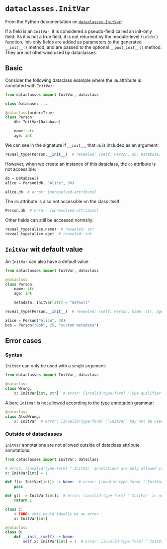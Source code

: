 # `dataclasses.InitVar`

From the Python documentation on [`dataclasses.InitVar`]:

If a field is an `InitVar`, it is considered a pseudo-field called an init-only field. As it is not
a true field, it is not returned by the module-level `fields()` function. Init-only fields are added
as parameters to the generated `__init__()` method, and are passed to the optional `__post_init__()`
method. They are not otherwise used by dataclasses.

## Basic

Consider the following dataclass example where the `db` attribute is annotated with `InitVar`:

```py
from dataclasses import InitVar, dataclass

class Database: ...

@dataclass(order=True)
class Person:
    db: InitVar[Database]

    name: str
    age: int
```

We can see in the signature if `__init__`, that `db` is included as an argument:

```py
reveal_type(Person.__init__)  # revealed: (self: Person, db: Database, name: str, age: int) -> None
```

However, when we create an instance of this dataclass, the `db` attribute is not accessible:

```py
db = Database()
alice = Person(db, "Alice", 30)

alice.db  # error: [unresolved-attribute]
```

The `db` attribute is also not accessible on the class itself:

```py
Person.db  # error: [unresolved-attribute]
```

Other fields can still be accessed normally:

```py
reveal_type(alice.name)  # revealed: str
reveal_type(alice.age)  # revealed: int
```

## `InitVar` wit default value

An `InitVar` can also have a default value

```py
from dataclasses import InitVar, dataclass

@dataclass
class Person:
    name: str
    age: int

    metadata: InitVar[str] = "default"

reveal_type(Person.__init__)  # revealed: (self: Person, name: str, age: int, metadata: str = Literal["default"]) -> None

alice = Person("Alice", 30)
bob = Person("Bob", 25, "custom metadata")
```

## Error cases

### Syntax

`InitVar` can only be used with a single argument:

```py
from dataclasses import InitVar, dataclass

@dataclass
class Wrong:
    x: InitVar[int, str]  # error: [invalid-type-form] "Type qualifier `InitVar` expected exactly 1 argument, got 2"
```

A bare `InitVar` is not allowed according to the [type annotation grammar]:

```py
@dataclass
class AlsoWrong:
    x: InitVar  # error: [invalid-type-form] "`InitVar` may not be used without a type argument"
```

### Outside of dataclasses

`InitVar` annotations are not allowed outside of dataclass attribute annotations:

```py
from dataclasses import InitVar, dataclass

# error: [invalid-type-form] "`InitVar` annotations are only allowed in class-body scopes"
x: InitVar[int] = 1

def f(x: InitVar[int]) -> None:  # error: [invalid-type-form] "`InitVar` is not allowed in function parameter annotations"
    pass

def g() -> InitVar[int]:  # error: [invalid-type-form] "`InitVar` is not allowed in function return type annotations"
    return 1

class C:
    # TODO: this would ideally be an error
    x: InitVar[int]

@dataclass
class D:
    def __init__(self) -> None:
        self.x: InitVar[int] = 1  # error: [invalid-type-form] "`InitVar` annotations are not allowed for non-name targets"
```

[type annotation grammar]: https://typing.python.org/en/latest/spec/annotations.html#type-and-annotation-expressions
[`dataclasses.initvar`]: https://docs.python.org/3/library/dataclasses.html#dataclasses.InitVar
